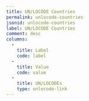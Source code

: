 ```yaml
---
title: UN/LOCODE Countries
permalink: unlocode-countries
jsonid: unlocode-countries
label: UN/LOCODE Countries
comment: desc
columns:
  - 
    title: Label
    code: label
  - 
    title: Value
    code: value
  - 
    title: UN/LOCODEs
    type: unlocode-link
---
```

